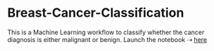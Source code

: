 # Breast-Cancer-Classification
This is a Machine Learning workflow to classify whether the cancer
diagnosis is either malignant or benign.
Launch the notebook ⇢ [here](https://mybinder.org/v2/gh/ahmed14-cell/breast-cancer-classification/HEAD)
